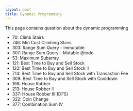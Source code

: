 ```yaml
---
layout: post
title: Dynamic Programming
---
```

<span class = "newthought">This page</span> contains question about the dynamic programming

- 70: Climb Stairs
- 746: Min Cost Climbing Stairs
- 303: Range Sum Query - Immutable
- 307: Range Sum Query - Mutable @todo
- 53: Maximum Subarray
- 121: Best Time to Buy and Sell Stock
- 122: Best Time to Buy and Sell Stock II
- 714: Best Time to Buy and Sell Stock with Transaction Fee
- 309: Best Time to Buy and Sell Stock with Cooldown
- 198: House Robber
- 213: House Robber II
- 337: House Robber III (DFS)
- 322: Coin Change
- 377: Combination Sum IV